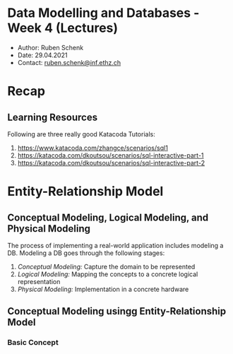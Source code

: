 # Data Modelling and Databases - Week 4 (Lectures)
- Author: Ruben Schenk
- Date: 29.04.2021
- Contact: ruben.schenk@inf.ethz.ch

# Recap
## Learning Resources
Following are three really good Katacoda Tutorials:
1. https://www.katacoda.com/zhangce/scenarios/sql1
2. https://katacoda.com/dkoutsou/scenarios/sql-interactive-part-1
3. https://katacoda.com/dkoutsou/scenarios/sql-interactive-part-2

# Entity-Relationship Model
## Conceptual Modeling, Logical Modeling, and Physical Modeling
The process of implementing a real-world application includes modeling a DB. Modeling a DB goes through the following stages:
1. *Conceptual Modeling:* Capture the domain to be represented
2. *Logical Modeling:* Mapping the concepts to a concrete logical representation
3. *Physical Modeling:* Implementation in a concrete hardware

## Conceptual Modeling usingg Entity-Relationship Model
### Basic Concept
